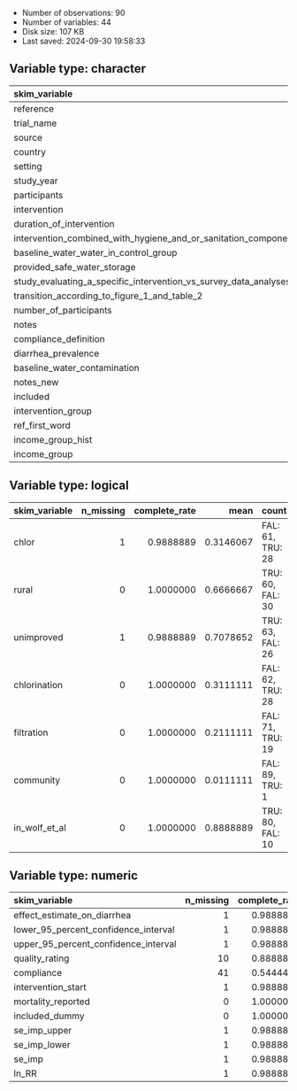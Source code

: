 
- Number of observations: 90
- Number of variables: 44
- Disk size: 107 KB
- Last saved: 2024-09-30 19:58:33


## Variable type: character
|skim_variable                                                    | n_missing| complete_rate| min| max| empty| n_unique| whitespace|
|:----------------------------------------------------------------|---------:|-------------:|---:|---:|-----:|--------:|----------:|
|reference                                                        |         0|     1.0000000|  19| 576|     0|       83|          0|
|trial_name                                                       |        69|     0.2333333|  17|  22|     0|       21|          0|
|source                                                           |         0|     1.0000000|  12|  23|     0|        4|          0|
|country                                                          |         0|     1.0000000|   4|  21|     0|       43|          0|
|setting                                                          |         0|     1.0000000|   5|   5|     0|        3|          0|
|study_year                                                       |         9|     0.9000000|   1|   9|     0|       37|          0|
|participants                                                     |         9|     0.9000000|   8|  16|     0|        4|          0|
|intervention                                                     |         1|     0.9888889|  12|  95|     0|       35|          0|
|duration_of_intervention                                         |         1|     0.9888889|   1|   3|     0|       30|          0|
|intervention_combined_with_hygiene_and_or_sanitation_component   |        10|     0.8888889|   2|   3|     0|        2|          0|
|baseline_water_water_in_control_group                            |         1|     0.9888889|   8|  10|     0|        2|          0|
|provided_safe_water_storage                                      |        10|     0.8888889|   2|   3|     0|        2|          0|
|study_evaluating_a_specific_intervention_vs_survey_data_analyses |         9|     0.9000000|  20|  40|     0|        2|          0|
|transition_according_to_figure_1_and_table_2                     |        10|     0.8888889|   1|   1|     0|       11|          0|
|number_of_participants                                           |         3|     0.9666667|  12| 226|     0|       85|          0|
|notes                                                            |        66|     0.2666667|  46| 127|     0|       24|          0|
|compliance_definition                                            |        13|     0.8555556|  12| 540|     0|       41|          0|
|diarrhea_prevalence                                              |        60|     0.3333333|   4| 184|     0|       30|          0|
|baseline_water_contamination                                     |        76|     0.1555556|  16|  74|     0|       13|          0|
|notes_new                                                        |        78|     0.1333333|  18| 213|     0|       12|          0|
|included                                                         |         0|     1.0000000|   8|   8|     0|        2|          0|
|intervention_group                                               |         0|     1.0000000|  10|  31|     0|        8|          0|
|ref_first_word                                                   |         0|     1.0000000|   2|  16|     0|       69|          0|
|income_group_hist                                                |         7|     0.9222222|  10|  19|     0|        4|          0|
|income_group                                                     |         1|     0.9888889|  10|  19|     0|        4|          0|

## Variable type: logical
|skim_variable | n_missing| complete_rate|      mean|count            |
|:-------------|---------:|-------------:|---------:|:----------------|
|chlor         |         1|     0.9888889| 0.3146067|FAL: 61, TRU: 28 |
|rural         |         0|     1.0000000| 0.6666667|TRU: 60, FAL: 30 |
|unimproved    |         1|     0.9888889| 0.7078652|TRU: 63, FAL: 26 |
|chlorination  |         0|     1.0000000| 0.3111111|FAL: 62, TRU: 28 |
|filtration    |         0|     1.0000000| 0.2111111|FAL: 71, TRU: 19 |
|community     |         0|     1.0000000| 0.0111111|FAL: 89, TRU: 1  |
|in_wolf_et_al |         0|     1.0000000| 0.8888889|TRU: 80, FAL: 10 |

## Variable type: numeric
|skim_variable                        | n_missing| complete_rate|         mean|        sd|           p0|          p25|          p50|          p75|         p100|hist  |
|:------------------------------------|---------:|-------------:|------------:|---------:|------------:|------------:|------------:|------------:|------------:|:-----|
|effect_estimate_on_diarrhea          |         1|     0.9888889|    0.6964901| 0.2688445|    0.1600000|    0.5200000|    0.7000000|    0.9000000|    1.3700000|▃▇▆▅▂ |
|lower_95_percent_confidence_interval |         1|     0.9888889|    0.4908771| 0.2531450|    0.0000000|    0.2900000|    0.4800000|    0.6500000|    1.2800000|▅▇▆▃▁ |
|upper_95_percent_confidence_interval |         1|     0.9888889|    1.2574363| 1.4177010|    0.3000000|    0.8000000|    0.9900000|    1.1800000|   10.9700000|▇▁▁▁▁ |
|quality_rating                       |        10|     0.8888889|    0.3666250| 0.1687703|    0.0000000|    0.2500000|    0.3300000|    0.5000000|    0.8300000|▁▇▃▅▁ |
|compliance                           |        41|     0.5444444|    0.6627755| 0.2370719|    0.1400000|    0.4300000|    0.7100000|    0.8500000|    1.0000000|▂▅▂▇▇ |
|intervention_start                   |         1|     0.9888889| 2003.3258427| 8.3022112| 1979.0000000| 1999.0000000| 2006.0000000| 2009.0000000| 2018.0000000|▁▂▂▇▃ |
|mortality_reported                   |         0|     1.0000000|    0.2222222| 0.4180688|    0.0000000|    0.0000000|    0.0000000|    0.0000000|    1.0000000|▇▁▁▁▂ |
|included_dummy                       |         0|     1.0000000|    0.2000000| 0.4022409|    0.0000000|    0.0000000|    0.0000000|    0.0000000|    1.0000000|▇▁▁▁▂ |
|se_imp_upper                         |         1|     0.9888889|    0.2413275| 0.2653318|    0.0221863|    0.1165992|    0.1729466|    0.2798806|    2.1570131|▇▁▁▁▁ |
|se_imp_lower                         |         1|     0.9888889|    0.2303529| 0.2125329|   -0.0415029|    0.1155753|    0.1681016|    0.2816676|    1.4145861|▇▂▁▁▁ |
|se_imp                               |         1|     0.9888889|    0.2358402| 0.2356729|    0.0226907|    0.1204481|    0.1739729|    0.2802582|    1.7857996|▇▁▁▁▁ |
|ln_RR                                |         1|     0.9888889|   -0.4503875| 0.4528215|   -1.8325815|   -0.6539265|   -0.3566749|   -0.1053605|    0.3148107|▁▁▅▇▅ |
